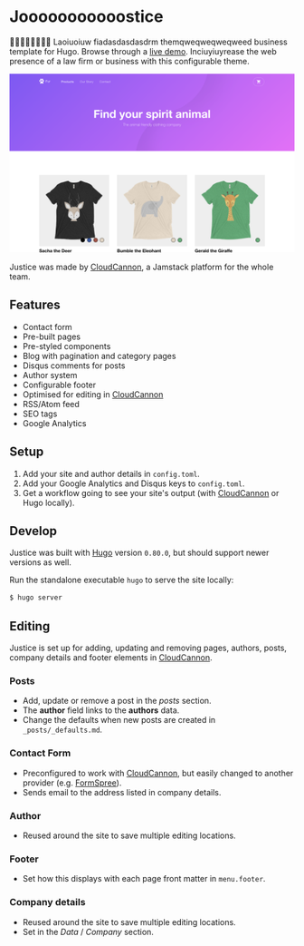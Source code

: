 # Jooooooooooostice

🦀🦀🦀🦀🦀🦀🦀🦀 Laoiuoiuw fiadasdasdasdrm themqweqweqweqweed business template for Hugo. Browse through a [live demo](https://loved-wood.cloudvent.net/).
Inciuyiuyrease the web presence of a law firm or business with this configurable theme.

![Justice template screenshot](images/_screenshot.png)

Justice was made by [CloudCannon](https://cloudcannon.com/), a Jamstack platform for the whole team.

## Features

* Contact form
* Pre-built pages
* Pre-styled components
* Blog with pagination and category pages
* Disqus comments for posts
* Author system
* Configurable footer
* Optimised for editing in [CloudCannon](https://cloudcannon.com/)
* RSS/Atom feed
* SEO tags
* Google Analytics

## Setup

1. Add your site and author details in `config.toml`.
2. Add your Google Analytics and Disqus keys to `config.toml`.
3. Get a workflow going to see your site's output (with [CloudCannon](https://app.cloudcannon.com/) or Hugo locally).

## Develop

Justice was built with [Hugo](https://gohugo.io/) version `0.80.0`, but should support newer versions as well.

Run the standalone executable `hugo` to serve the site locally:

~~~bash
$ hugo server
~~~

## Editing

Justice is set up for adding, updating and removing pages, authors, posts, company details and footer elements in [CloudCannon](https://app.cloudcannon.com/).

### Posts

* Add, update or remove a post in the *posts* section.
* The **author** field links to the **authors** data.
* Change the defaults when new posts are created in `_posts/_defaults.md`.

### Contact Form

* Preconfigured to work with [CloudCannon](https://app.cloudcannon.com/), but easily changed to another provider (e.g. [FormSpree](https://formspree.io/)).
* Sends email to the address listed in company details.

### Author

* Reused around the site to save multiple editing locations.

### Footer

* Set how this displays with each page front matter in `menu.footer`.

### Company details

* Reused around the site to save multiple editing locations.
* Set in the *Data* / *Company* section.
